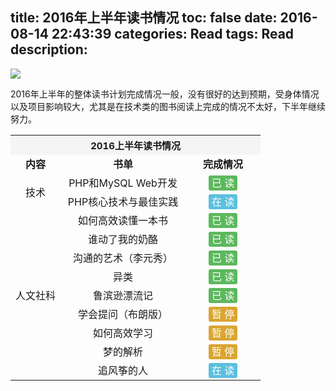 title: 2016年上半年读书情况
toc: false
date: 2016-08-14 22:43:39
categories: Read
tags: Read
description:
---
![](http://7xj5r6.com1.z0.glb.clouddn.com/read.png)

2016年上半年的整体读书计划完成情况一般，没有很好的达到预期，受身体情况以及项目影响较大，尤其是在技术类的图书阅读上完成的情况不太好，下半年继续努力。

<!-- more -->

<table class="table table-bordered table-striped table-condensed">   <tr>        <th colspan="3" bgcolor="F5F5F5" style="font-size:15px; padding:5px">2016上半年读书情况</th>        </tr>   <tr>      <td width="20%" style="text-align:center; font-weight:bold">内容</td>            <td width="50%" style="text-align:center; font-weight:bold">书单</td>      <td width="30%" style="text-align:center; font-weight:bold">完成情况</td>   </tr>   <tr>      <td rowspan="2" style="text-align:center">技术</td>            <td width="50%" style="text-align:center">PHP和MySQL Web开发</td>      <td width="30%" style="text-align:center"><label style="background-color:#5CB85C; color:white; padding:2px 5px 2px 5px; border-radius: 3px;">已 读</label></td>   </tr>   <tr>      <td width="50%" style="text-align:center">PHP核心技术与最佳实践</td>      <td width="30%" style="text-align:center"><label style="background-color:#5BC0DE; color:white; padding:2px 5px 2px 5px; border-radius: 3px;">在 读</label></td>   </tr>   <tr>      <td rowspan="9" style="text-align:center">人文社科</td>  	  <td width="50%" style="text-align:center">如何高效读懂一本书</td>      <td width="30%" style="text-align:center"><label style="background-color:#5CB85C; color:white; padding:2px 5px 2px 5px; border-radius: 3px;">已 读</label></td>           </tr>   <tr>      <td width="50%" style="text-align:center">谁动了我的奶酪</td>      <td width="30%" style="text-align:center"><label style="background-color:#5CB85C; color:white; padding:2px 5px 2px 5px; border-radius: 3px;">已 读</label></td>   </tr>   <tr>      <td width="50%" style="text-align:center">沟通的艺术（李元秀）</td>      <td width="30%" style="text-align:center"><label style="background-color:#5CB85C; color:white; padding:2px 5px 2px 5px; border-radius: 3px;">已 读</label></td>   </tr>   <tr>      <td width="50%" style="text-align:center">异类</td>      <td width="30%" style="text-align:center"><label style="background-color:#5CB85C; color:white; padding:2px 5px 2px 5px; border-radius: 3px;">已 读</label></td>   </tr>   <tr>      <td width="50%" style="text-align:center">鲁滨逊漂流记</td>      <td width="30%" style="text-align:center"><label style="background-color:#5CB85C; color:white; padding:2px 5px 2px 5px; border-radius: 3px;">已 读</label></td>   </tr>      <tr>      <td width="50%" style="text-align:center">学会提问（布朗版）</td>      <td width="30%" style="text-align:center"><label style="background-color:#DAA530; color:white; padding:2px 5px 2px 5px; border-radius: 3px;">暂 停</label></td>   </tr>   <tr>      <td width="50%" style="text-align:center">如何高效学习</td>      <td width="30%" style="text-align:center"><label style="background-color:#DAA530; color:white; padding:2px 5px 2px 5px; border-radius: 3px;">暂 停</label></td>   </tr>   <tr>      <td width="50%" style="text-align:center">梦的解析</td>      <td width="30%" style="text-align:center"><label style="background-color:#DAA530; color:white; padding:2px 5px 2px 5px; border-radius: 3px;">暂 停</label></td>   </tr>   <tr>      <td width="50%" style="text-align:center">追风筝的人</td>      <td width="30%" style="text-align:center"><label style="background-color:#5BC0DE; color:white; padding:2px 5px 2px 5px; border-radius: 3px;">在 读</label></td>   </tr></table>